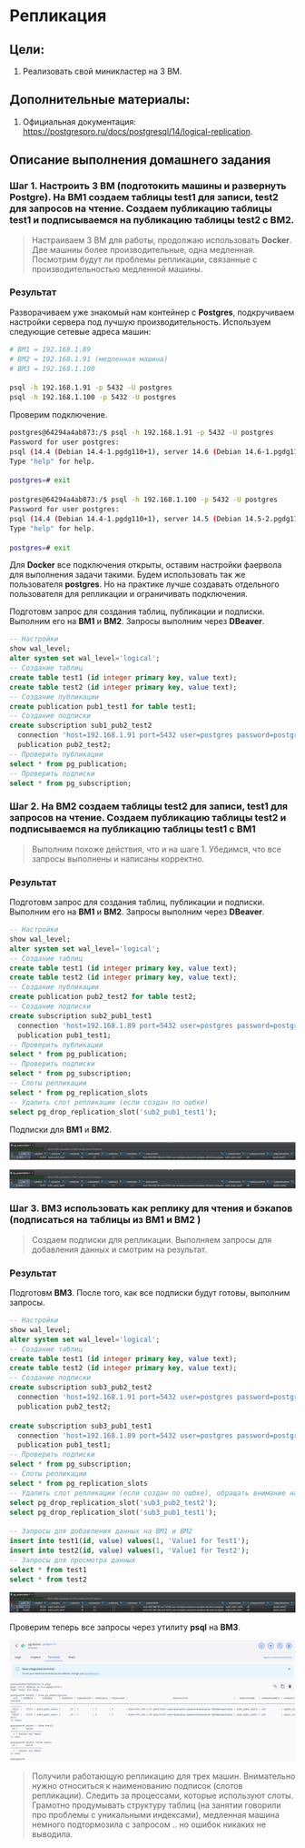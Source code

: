 # Репликация

## Цели:
1. Реализовать свой миникластер на 3 ВМ.

## Дополнительные материалы:
1. Официальная документация: https://postgrespro.ru/docs/postgresql/14/logical-replication.

## Описание выполнения домашнего задания

### Шаг 1. Настроить 3 ВМ (подготокить машины и развернуть Postgre). На ВМ1 создаем таблицы test1 для записи, test2 для запросов на чтение. Создаем публикацию таблицы test1 и подписываемся на публикацию таблицы test2 с ВМ2.

> Настраиваем 3 ВМ для работы, продолжаю использовать **Docker**. Две машниы более производительные, одна медленная. Посмотрим будут ли проблемы репликации, связанные с производительностью медленной машины.

### Результат

Разворачиваем уже знакомый нам контейнер с **Postgres**, подкручиваем настройки сервера под лучшую производительность. Используем следующие сетевые адреса машин:

```bash
# ВМ1 = 192.168.1.89
# ВМ2 = 192.168.1.91 (медленная машина)
# ВМ3 = 192.168.1.100

psql -h 192.168.1.91 -p 5432 -U postgres
psql -h 192.168.1.100 -p 5432 -U postgres
```

Проверим подключение.

```bash
postgres@64294a4ab873:/$ psql -h 192.168.1.91 -p 5432 -U postgres
Password for user postgres:
psql (14.4 (Debian 14.4-1.pgdg110+1), server 14.6 (Debian 14.6-1.pgdg110+1))
Type "help" for help.

postgres=# exit

postgres@64294a4ab873:/$ psql -h 192.168.1.100 -p 5432 -U postgres
Password for user postgres:
psql (14.4 (Debian 14.4-1.pgdg110+1), server 14.5 (Debian 14.5-2.pgdg110+2))
Type "help" for help.

postgres=# exit
```

Для **Docker** все подключения открыты, оставим настройки фаервола для выполнения задачи такими. Будем использовать так же пользователя **postgres**. Но на практике лучше создавать отдельного пользователя для репликации и ограничивать подключения.

Подготовм запрос для создания таблиц, публикации и подписки. Выполним его на **ВМ1** и **ВМ2**. Запросы выполним через **DBeaver**.

```sql
-- Настройки
show wal_level;
alter system set wal_level='logical';
-- Создание таблиц
create table test1 (id integer primary key, value text);
create table test2 (id integer primary key, value text);
-- Создание публикации
create publication pub1_test1 for table test1;
-- Создание подписки
create subscription sub1_pub2_test2
  connection 'host=192.168.1.91 port=5432 user=postgres password=postgres dbname=postgres'
  publication pub2_test2;
-- Проверить публикации
select * from pg_publication;
-- Проверить подписки
select * from pg_subscription;

```


### Шаг 2. На ВМ2 создаем таблицы test2 для записи, test1 для запросов на чтение. Создаем публикацию таблицы test2 и подписываемся на публикацию таблицы test1 с ВМ1

> Выполним похоже действия, что и на шаге 1. Убедимся, что все запросы выполнены и написаны корректно.

### Результат

Подготовм запрос для создания таблиц, публикации и подписки. Выполним его на **ВМ1** и **ВМ2**. Запросы выполним через **DBeaver**.

```sql
-- Настройки
show wal_level;
alter system set wal_level='logical';
-- Создание таблиц
create table test1 (id integer primary key, value text);
create table test2 (id integer primary key, value text);
-- Создание публикации
create publication pub2_test2 for table test2;
-- Создание подписки
create subscription sub2_pub1_test1
  connection 'host=192.168.1.89 port=5432 user=postgres password=postgres dbname=postgres'
  publication pub1_test1;
-- Проверить публикации
select * from pg_publication;
-- Проверить подписки
select * from pg_subscription;
-- Слоты репликации
select * from pg_replication_slots
-- Удалить слот репликации (если создан по ошбке)
select pg_drop_replication_slot('sub2_pub1_test1');

```

Подписки для **ВМ1** и **ВМ2**.

![Список подписок для ВМ2](/images/scr-dz14-01.png)

![Список подписок для ВМ1](/images/scr-dz14-02.png)



### Шаг 3. ВМ3 использовать как реплику для чтения и бэкапов (подписаться на таблицы из ВМ1 и ВМ2 )

> Создаем подписки для репликации. Выполняем запросы для добавления данных и смотрим на результат.

### Результат

Подготовм **ВМ3**. После того, как все подписки будут готовы, выполним запросы.

```sql
-- Настройки
show wal_level;
alter system set wal_level='logical';
-- Создание таблиц
create table test1 (id integer primary key, value text);
create table test2 (id integer primary key, value text);
-- Создание подписки
create subscription sub3_pub2_test2
  connection 'host=192.168.1.91 port=5432 user=postgres password=postgres dbname=postgres'
  publication pub2_test2;

create subscription sub3_pub1_test1
  connection 'host=192.168.1.89 port=5432 user=postgres password=postgres dbname=postgres'
  publication pub1_test1;
-- Проверить подписки
select * from pg_subscription;
-- Слоты репликации
select * from pg_replication_slots
-- Удалить слот репликации (если создан по ошбке), обращать внимание на PID процесса, который использует слот
select pg_drop_replication_slot('sub3_pub2_test2');
select pg_drop_replication_slot('sub3_pub1_test1');

-- Запросы для добавления данных на ВМ1 и ВМ2
insert into test1(id, value) values(1, 'Value1 for Test1');
insert into test2(id, value) values(1, 'Value1 for Test2');
-- Запросы для просмотра данных
select * from test1
select * from test2

```
![Список подписок для ВМ3](/images/scr-dz14-03.png)

Проверим теперь все запросы через утилиту **psql** на **ВМ3**.

![Список подписок для ВМ3](/images/scr-dz14-04.png)

> Получили работающую репликацию для трех машин. Внимательно нужно относиться к наименованию подписок (слотов репликации). Следить за процессами, которые используют слоты. Грамотно продумывать структуру таблиц (на занятии говорили про проблемы с уникальными индексами), медленная машина немного подтормозила с запросом .. но ошибок никаких не выводила.
